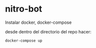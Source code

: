# nitro-bot

Instalar docker, docker-compose

desde dentro del directorio del repo hacer:

```docker-compose up```
